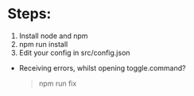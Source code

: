 # Steps:

1. Install node and npm
2. npm run install
3. Edit your config in src/config.json

- Receiving errors, whilst opening toggle.command?
  > npm run fix
